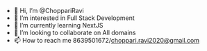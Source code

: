 - 👋 Hi, I’m @ChoppariRavi
- 👀 I’m interested in Full Stack Development
- 🌱 I’m currently learning NextJS
- 💞️ I’m looking to collaborate on All domains
- 📫 How to reach me 8639501672/choppari.ravi2020@gmail.com

<!---
ChoppariRavi/ChoppariRavi is a ✨ special ✨ repository because its `README.md` (this file) appears on your GitHub profile.
You can click the Preview link to take a look at your changes.
--->
